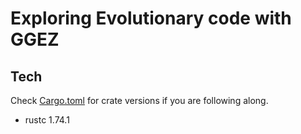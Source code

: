 # Exploring Evolutionary code with GGEZ

## Tech

Check [Cargo.toml](Cargo.toml) for crate versions if you are following along.

- rustc 1.74.1
